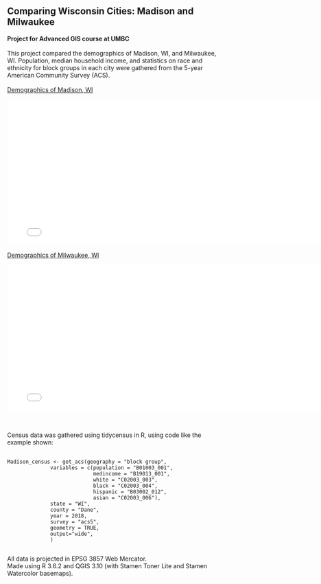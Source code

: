 ## Comparing Wisconsin Cities: Madison and Milwaukee
**Project for Advanced GIS course at UMBC**
<br><br>
This project compared the demographics of Madison, WI, and Milwaukee, WI. Population, median household income, and statistics on race and ethnicity 
for block groups in each city were gathered from the 5-year American Community Survey (ACS).
<br><br>
[Demographics of Madison, WI](../486_Project_3_Comparing_Wisconsin_cities/Madison_webmap/qgis2web_2020_05_04-22_09_12_473357/index.html)
  <iframe width="780" height="340" src="../486_Project_3_Comparing_Wisconsin_cities/Madison_webmap/qgis2web_2020_05_04-22_09_12_473357/index.html" frameborder="0" allowfullscreen></iframe>

[Demographics of Milwaukee, WI](../486_Project_3_Comparing_Wisconsin_cities/Madison_webmap/qgis2web_2020_05_04-22_09_12_473357/index.html)
<iframe width="780" height="340" src="../486_Project_3_Comparing_Wisconsin_cities/Madison_webmap/qgis2web_2020_05_04-22_09_12_473357/index.html" frameborder="0" allowfullscreen></iframe>

<br><br>
Census data was gathered using tidycensus in R, using code like the example shown:
<pre>
  <code>
Madison_census <- get_acs(geography = "block group",
              variables = c(population = "B01003_001",
                            medincome = "B19013_001",
                            white = "C02003_003",
                            black = "C02003_004",
                            hispanic = "B03002_012",
                            asian = "C02003_006"), 
              state = "WI",
              county = "Dane",
              year = 2018,
              survey = "acs5",
              geometry = TRUE, 
              output="wide",
              )
  </code>
</pre>
All data is projected in EPSG 3857 Web Mercator.
<br>
Made using R 3.6.2 and QGIS 3.10 (with Stamen Toner Lite and Stamen Watercolor basemaps).
